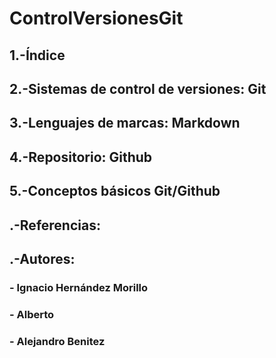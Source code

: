 # ControlVersionesGit
## 1.-Índice
## 2.-Sistemas de control de versiones: Git
## 3.-Lenguajes de marcas: Markdown
## 4.-Repositorio: Github
## 5.-Conceptos básicos Git/Github
## .-Referencias:
## .-Autores:
### - Ignacio Hernández Morillo
### - Alberto
### - Alejandro Benitez
